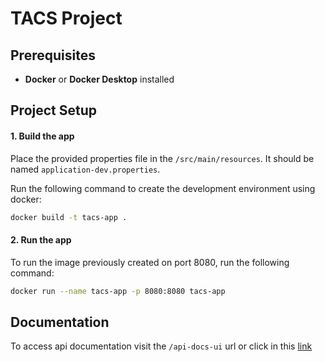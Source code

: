 # TACS Project

## Prerequisites

- **Docker** or **Docker Desktop** installed

## Project Setup

#### 1. Build the app

Place the provided properties file in the `/src/main/resources`. It should be named `application-dev.properties`.

Run the following command to create the development environment using docker:

```bash
docker build -t tacs-app .
```

#### 2. Run the app

To run the image previously created on port 8080, run the following command:

```bash
docker run --name tacs-app -p 8080:8080 tacs-app
```

## Documentation

To access api documentation visit the `/api-docs-ui` url or click in this [link](http://localhost:8080/api-docs-ui)
